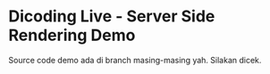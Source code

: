 # Dicoding Live - Server Side Rendering Demo

Source code demo ada di branch masing-masing yah. Silakan dicek.
